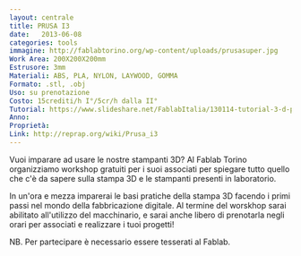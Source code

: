 ```yaml
---
layout: centrale
title: PRUSA I3
date:   2013-06-08
categories: tools
immagine: http://fablabtorino.org/wp-content/uploads/prusasuper.jpg
Work Area: 200X200X200mm
Estrusore: 3mm
Materiali: ABS, PLA, NYLON, LAYWOOD, GOMMA
Formato: .stl, .obj
Uso: su prenotazione
Costo: 15crediti/h I°/5cr/h dalla II°
Tutorial: https://www.slideshare.net/FablabItalia/130114-tutorial-3-d-printing?related=2
Anno:
Proprietà:
Link: http://reprap.org/wiki/Prusa_i3
---
```


Vuoi imparare ad usare le nostre stampanti 3D? Al Fablab Torino organizziamo workshop gratuiti per i suoi associati per spiegare tutto quello che c'è da sapere sulla stampa 3D e le stampanti presenti in laboratorio.
<!--more-->
In un'ora e mezza imparerai le basi pratiche della stampa 3D facendo i primi passi nel mondo della fabbricazione digitale. Al termine del worskhop sarai abilitato all'utilizzo del macchinario, e sarai anche libero di prenotarla negli orari per associati e realizzare i tuoi progetti!

NB. Per partecipare è necessario essere tesserati al Fablab.
